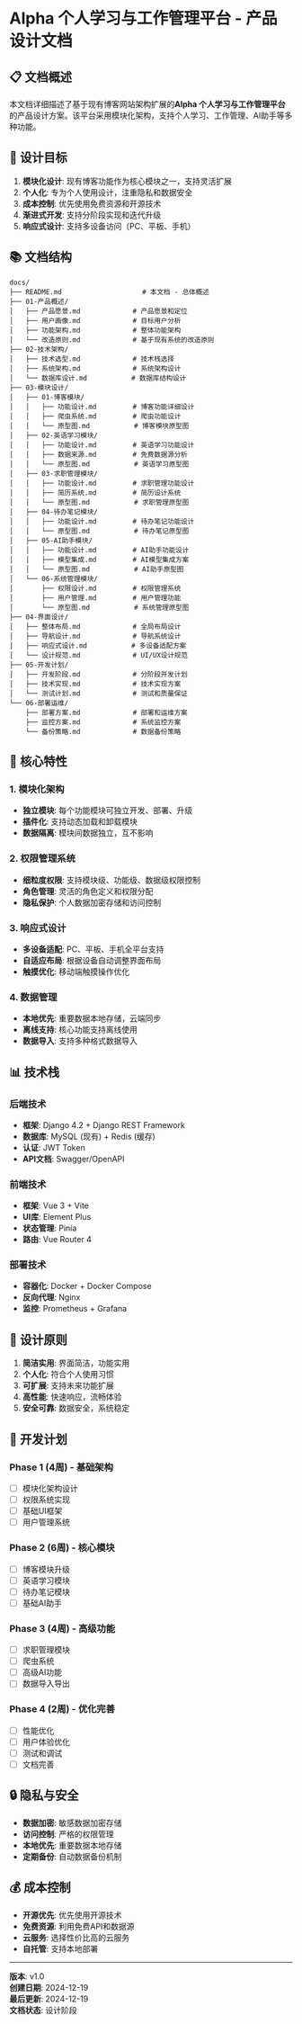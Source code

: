 # Alpha 个人学习与工作管理平台 - 产品设计文档

## 📋 文档概述

本文档详细描述了基于现有博客网站架构扩展的**Alpha 个人学习与工作管理平台**的产品设计方案。该平台采用模块化架构，支持个人学习、工作管理、AI助手等多种功能。

## 🎯 设计目标

1. **模块化设计**: 现有博客功能作为核心模块之一，支持灵活扩展
2. **个人化**: 专为个人使用设计，注重隐私和数据安全
3. **成本控制**: 优先使用免费资源和开源技术
4. **渐进式开发**: 支持分阶段实现和迭代升级
5. **响应式设计**: 支持多设备访问（PC、平板、手机）

## 📚 文档结构

```
docs/
├── README.md                    # 本文档 - 总体概述
├── 01-产品概述/
│   ├── 产品愿景.md             # 产品愿景和定位
│   ├── 用户画像.md             # 目标用户分析
│   ├── 功能架构.md             # 整体功能架构
│   └── 改造原则.md             # 基于现有系统的改造原则
├── 02-技术架构/
│   ├── 技术选型.md             # 技术栈选择
│   ├── 系统架构.md             # 系统架构设计
│   └── 数据库设计.md           # 数据库结构设计
├── 03-模块设计/
│   ├── 01-博客模块/
│   │   ├── 功能设计.md         # 博客功能详细设计
│   │   ├── 爬虫系统.md         # 爬虫功能设计
│   │   └── 原型图.md           # 博客模块原型图
│   ├── 02-英语学习模块/
│   │   ├── 功能设计.md         # 英语学习功能设计
│   │   ├── 数据来源.md         # 免费数据源分析
│   │   └── 原型图.md           # 英语学习原型图
│   ├── 03-求职管理模块/
│   │   ├── 功能设计.md         # 求职管理功能设计
│   │   ├── 简历系统.md         # 简历设计系统
│   │   └── 原型图.md           # 求职管理原型图
│   ├── 04-待办笔记模块/
│   │   ├── 功能设计.md         # 待办笔记功能设计
│   │   └── 原型图.md           # 待办笔记原型图
│   ├── 05-AI助手模块/
│   │   ├── 功能设计.md         # AI助手功能设计
│   │   ├── 模型集成.md         # AI模型集成方案
│   │   └── 原型图.md           # AI助手原型图
│   └── 06-系统管理模块/
│       ├── 权限设计.md         # 权限管理系统
│       ├── 用户管理.md         # 用户管理功能
│       └── 原型图.md           # 系统管理原型图
├── 04-界面设计/
│   ├── 整体布局.md             # 全局布局设计
│   ├── 导航设计.md             # 导航系统设计
│   ├── 响应式设计.md           # 多设备适配方案
│   └── 设计规范.md             # UI/UX设计规范
├── 05-开发计划/
│   ├── 开发阶段.md             # 分阶段开发计划
│   ├── 技术实现.md             # 技术实现方案
│   └── 测试计划.md             # 测试和质量保证
└── 06-部署运维/
    ├── 部署方案.md             # 部署和运维方案
    ├── 监控方案.md             # 系统监控方案
    └── 备份策略.md             # 数据备份策略
```

## 🚀 核心特性

### 1. 模块化架构
- **独立模块**: 每个功能模块可独立开发、部署、升级
- **插件化**: 支持动态加载和卸载模块
- **数据隔离**: 模块间数据独立，互不影响

### 2. 权限管理系统
- **细粒度权限**: 支持模块级、功能级、数据级权限控制
- **角色管理**: 灵活的角色定义和权限分配
- **隐私保护**: 个人数据加密存储和访问控制

### 3. 响应式设计
- **多设备适配**: PC、平板、手机全平台支持
- **自适应布局**: 根据设备自动调整界面布局
- **触摸优化**: 移动端触摸操作优化

### 4. 数据管理
- **本地优先**: 重要数据本地存储，云端同步
- **离线支持**: 核心功能支持离线使用
- **数据导入**: 支持多种格式数据导入

## 📊 技术栈

### 后端技术
- **框架**: Django 4.2 + Django REST Framework
- **数据库**: MySQL (现有) + Redis (缓存)
- **认证**: JWT Token
- **API文档**: Swagger/OpenAPI

### 前端技术
- **框架**: Vue 3 + Vite
- **UI库**: Element Plus
- **状态管理**: Pinia
- **路由**: Vue Router 4

### 部署技术
- **容器化**: Docker + Docker Compose
- **反向代理**: Nginx
- **监控**: Prometheus + Grafana

## 🎨 设计原则

1. **简洁实用**: 界面简洁，功能实用
2. **个人化**: 符合个人使用习惯
3. **可扩展**: 支持未来功能扩展
4. **高性能**: 快速响应，流畅体验
5. **安全可靠**: 数据安全，系统稳定

## 📅 开发计划

### Phase 1 (4周) - 基础架构
- [ ] 模块化架构设计
- [ ] 权限系统实现
- [ ] 基础UI框架
- [ ] 用户管理系统

### Phase 2 (6周) - 核心模块
- [ ] 博客模块升级
- [ ] 英语学习模块
- [ ] 待办笔记模块
- [ ] 基础AI助手

### Phase 3 (4周) - 高级功能
- [ ] 求职管理模块
- [ ] 爬虫系统
- [ ] 高级AI功能
- [ ] 数据导入导出

### Phase 4 (2周) - 优化完善
- [ ] 性能优化
- [ ] 用户体验优化
- [ ] 测试和调试
- [ ] 文档完善

## 🔒 隐私与安全

- **数据加密**: 敏感数据加密存储
- **访问控制**: 严格的权限管理
- **本地优先**: 重要数据本地存储
- **定期备份**: 自动数据备份机制

## 💰 成本控制

- **开源优先**: 优先使用开源技术
- **免费资源**: 利用免费API和数据源
- **云服务**: 选择性价比高的云服务
- **自托管**: 支持本地部署

---

**版本**: v1.0  
**创建日期**: 2024-12-19  
**最后更新**: 2024-12-19  
**文档状态**: 设计阶段
